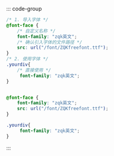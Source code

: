 ::: code-group

```css [示例1]
/* 1. 导入字体 */
@font-face {
    /* 自定义名称 */
    font-family: "zqk英文";
    /* 确认引入字体的文件路径 */
    src: url("/font/ZQKfreefont.ttf");
}
/* 2. 使用字体 */
.yourdiv{
    /* 直接使用 */
     font-family: "zqk英文";
}
```


```css [示例2]

@font-face {
    font-family: "zqk英文";
    src: url("/font/ZQKfreefont.ttf");
}

.yourdiv{
     font-family: "zqk英文";
}
```


:::